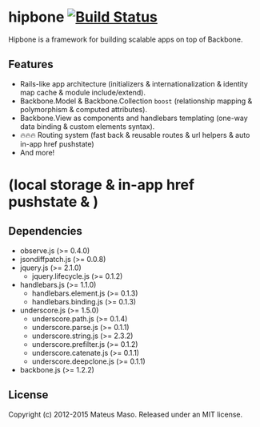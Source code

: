 hipbone [![Build Status](https://travis-ci.org/mateusmaso/hipbone.svg?branch=master)](https://travis-ci.org/mateusmaso/hipbone)
==============

Hipbone is a framework for building scalable apps on top of Backbone.

## Features

* Rails-like app architecture (initializers & internationalization & identity map cache & module include/extend).
* Backbone.Model & Backbone.Collection ```boost``` (relationship mapping & polymorphism & computed attributes).
* Backbone.View as components and handlebars templating (one-way data binding & custom elements syntax).
* 🔥🔥🔥 Routing system (fast back & reusable routes & url helpers & auto in-app href pushstate)
* And more!

# (local storage & in-app href pushstate & )

## Dependencies

* observe.js (>= 0.4.0)
* jsondiffpatch.js (>= 0.0.8)
* jquery.js (>= 2.1.0)
  * jquery.lifecycle.js (>= 0.1.2)
* handlebars.js (>= 1.1.0)
  * handlebars.element.js (>= 0.1.3)
  * handlebars.binding.js (>= 0.1.3)
* underscore.js (>= 1.5.0)
  * underscore.path.js (>= 0.1.4)
  * underscore.parse.js (>= 0.1.1)
  * underscore.string.js (>= 2.3.2)
  * underscore.prefilter.js (>= 0.1.2)
  * underscore.catenate.js (>= 0.1.1)
  * underscore.deepclone.js (>= 0.1.1)
* backbone.js (>= 1.2.2)

## License

Copyright (c) 2012-2015 Mateus Maso. Released under an MIT license.
